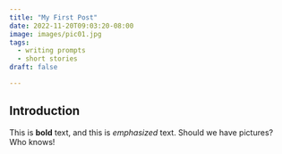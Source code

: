 ```yaml
---
title: "My First Post"
date: 2022-11-20T09:03:20-08:00
image: images/pic01.jpg
tags:
  - writing prompts
  - short stories
draft: false

---
```

## Introduction

This is **bold** text, and this is *emphasized* text.
Should we have pictures? Who knows!
